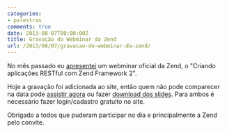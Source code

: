 ```yaml
---
categories:
- palestras
comments: true
date: 2013-08-07T00:00:00Z
title: Gravação do Webminar da Zend
url: /2013/08/07/gravacao-do-webminar-da-zend/
---
```


No mês passado eu [apresentei](http://eltonminetto.net/blog/2013/06/10/webminar-zend/) um webminar oficial da Zend, o "Criando aplicações RESTful com Zend Framework 2".

Hoje a gravação foi adicionada ao site, então quem não pode comparecer na data pode [assistir agora](http://www.zend.com/en/webinar/zf/70170000000c8OJ-criando-aplicacoes-restful-com-zf2-20130703.flv) ou fazer [download dos slides](http://static.zend.com/topics/PT-CriandoAppRestZF2-Zend-Webminar-20130703.pdf). Para ambos é necessário fazer login/cadastro gratuito no site.

Obrigado a todos que puderam participar no dia e principalmente a Zend pelo convite. 
